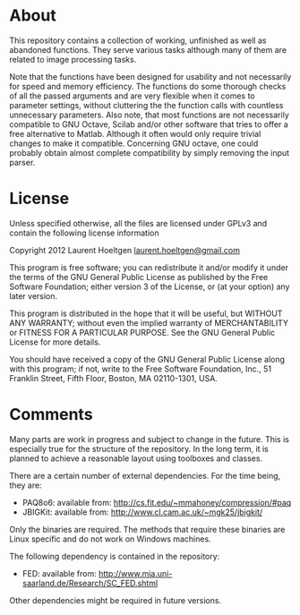 # About

This repository contains a collection of working, unfinished as well as
abandoned functions. They serve various tasks although many of them are related
to image processing tasks.

Note that the functions have been designed for usability and not necessarily for
speed and memory efficiency. The functions do some thorough checks of all the
passed arguments and are very flexible when it comes to parameter settings,
without cluttering the the function calls with countless unnecessary
parameters. Also note, that most functions are not necessarily compatible to GNU
Octave, Scilab and/or other software that tries to offer a free alternative to
Matlab. Although it often would only require trivial changes to make it
compatible. Concerning GNU octave, one could probably obtain almost complete
compatibility by simply removing the input parser.

# License

Unless specified otherwise, all the files are licensed under GPLv3 and contain
the following license information

Copyright 2012 Laurent Hoeltgen <laurent.hoeltgen@gmail.com>

This program is free software; you can redistribute it and/or modify it under
the terms of the GNU General Public License as published by the Free Software
Foundation; either version 3 of the License, or (at your option) any later
version.

This program is distributed in the hope that it will be useful, but WITHOUT
ANY WARRANTY; without even the implied warranty of MERCHANTABILITY or FITNESS
FOR A PARTICULAR PURPOSE. See the GNU General Public License for more details.

You should have received a copy of the GNU General Public License along with
this program; if not, write to the Free Software Foundation, Inc., 51 Franklin
Street, Fifth Floor, Boston, MA 02110-1301, USA.

# Comments

Many parts are work in progress and subject to change in the future. This is
especially true for the structure of the repository. In the long term, it is
planned to achieve a reasonable layout using toolboxes and classes.

There are a certain number of external dependencies. For the time being, they
are:

- PAQ8o6: available from: http://cs.fit.edu/~mmahoney/compression/#paq
- JBIGKit: available from: http://www.cl.cam.ac.uk/~mgk25/jbigkit/

Only the binaries are required. The methods that require these binaries are
Linux specific and do not work on Windows machines.

The following dependency is contained in the repository:

- FED: available from: http://www.mia.uni-saarland.de/Research/SC_FED.shtml

Other dependencies might be required in future versions.